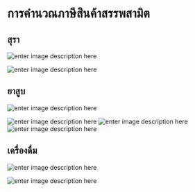 
การคำนวณภาษีสินค้าสรรพสามิต
===

## สุรา

![enter image description here](https://github.com/yosarawut/ThaiCustomsClearanceHandbook/raw/master/img/alcohol-01.jpg)

![enter image description here](https://github.com/yosarawut/ThaiCustomsClearanceHandbook/raw/master/img/alcohol-02.jpg)


## ยาสูบ

![enter image description here](https://github.com/yosarawut/ThaiCustomsClearanceHandbook/raw/master/img/cigarette-01.jpg)

![enter image description here](https://github.com/yosarawut/ThaiCustomsClearanceHandbook/raw/master/img/cigarette-02.jpg)
![enter image description here](https://github.com/yosarawut/ThaiCustomsClearanceHandbook/raw/master/img/cigarette-03.jpg)
![enter image description here](https://github.com/yosarawut/ThaiCustomsClearanceHandbook/raw/master/img/cigarette-04.jpg)


## เครื่องดื่ม


![enter image description here](https://github.com/yosarawut/ThaiCustomsClearanceHandbook/raw/master/img/beverage-01.jpg)

![enter image description here](https://github.com/yosarawut/ThaiCustomsClearanceHandbook/raw/master/img/beverage-02.jpg)


<!--stackedit_data:
eyJoaXN0b3J5IjpbLTIxMjEzNTQyNjMsLTcxNjMwOTQ1LC0xMD
g3NjczMjM1XX0=
-->